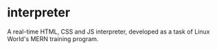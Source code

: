 # interpreter
A real-time HTML, CSS and JS interpreter, developed as a task of Linux World's MERN training program.
